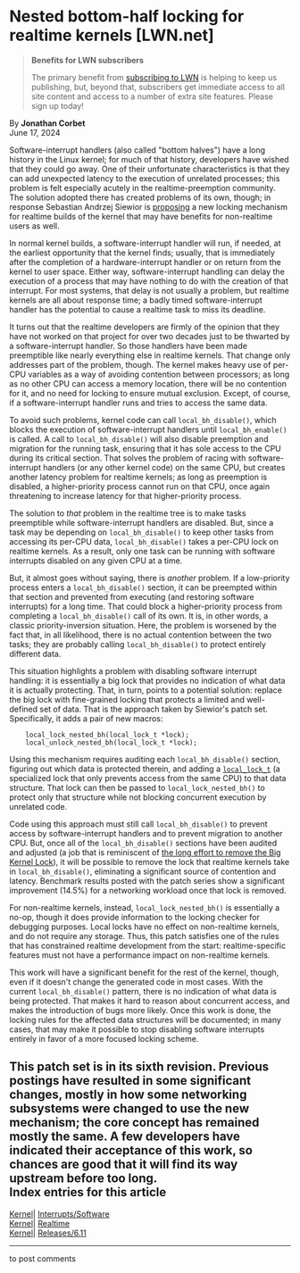 # Nested bottom-half locking for realtime kernels [LWN.net]

> **Benefits for LWN subscribers**
> 
> The primary benefit from [subscribing to LWN](/Promo/nst-nag5/subscribe) is helping to keep us publishing, but, beyond that, subscribers get immediate access to all site content and access to a number of extra site features. Please sign up today! 

By **Jonathan Corbet**  
June 17, 2024 

Software-interrupt handlers (also called "bottom halves") have a long history in the Linux kernel; for much of that history, developers have wished that they could go away. One of their unfortunate characteristics is that they can add unexpected latency to the execution of unrelated processes; this problem is felt especially acutely in the realtime-preemption community. The solution adopted there has created problems of its own, though; in response Sebastian Andrzej Siewior is [proposing](/ml/all/20240612170303.3896084-1-bigeasy@linutronix.de) a new locking mechanism for realtime builds of the kernel that may have benefits for non-realtime users as well. 

In normal kernel builds, a software-interrupt handler will run, if needed, at the earliest opportunity that the kernel finds; usually, that is immediately after the completion of a hardware-interrupt handler or on return from the kernel to user space. Either way, software-interrupt handling can delay the execution of a process that may have nothing to do with the creation of that interrupt. For most systems, that delay is not usually a problem, but realtime kernels are all about response time; a badly timed software-interrupt handler has the potential to cause a realtime task to miss its deadline. 

It turns out that the realtime developers are firmly of the opinion that they have not worked on that project for over two decades just to be thwarted by a software-interrupt handler. So those handlers have been made preemptible like nearly everything else in realtime kernels. That change only addresses part of the problem, though. The kernel makes heavy use of per-CPU variables as a way of avoiding contention between processors; as long as no other CPU can access a memory location, there will be no contention for it, and no need for locking to ensure mutual exclusion. Except, of course, if a software-interrupt handler runs and tries to access the same data. 

To avoid such problems, kernel code can call `local_bh_disable()`, which blocks the execution of software-interrupt handlers until `local_bh_enable()` is called. A call to `local_bh_disable()` will also disable preemption and migration for the running task, ensuring that it has sole access to the CPU during its critical section. That solves the problem of racing with software-interrupt handlers (or any other kernel code) on the same CPU, but creates another latency problem for realtime kernels; as long as preemption is disabled, a higher-priority process cannot run on that CPU, once again threatening to increase latency for that higher-priority process. 

The solution to _that_ problem in the realtime tree is to make tasks preemptible while software-interrupt handlers are disabled. But, since a task may be depending on `local_bh_disable()` to keep other tasks from accessing its per-CPU data, `local_bh_disable()` takes a per-CPU lock on realtime kernels. As a result, only one task can be running with software interrupts disabled on any given CPU at a time. 

But, it almost goes without saying, there is _another_ problem. If a low-priority process enters a `local_bh_disable()` section, it can be preempted within that section and prevented from executing (and restoring software interrupts) for a long time. That could block a higher-priority process from completing a `local_bh_disable()` call of its own. It is, in other words, a classic priority-inversion situation. Here, the problem is worsened by the fact that, in all likelihood, there is no actual contention between the two tasks; they are probably calling `local_bh_disable()` to protect entirely different data. 

This situation highlights a problem with disabling software interrupt handling: it is essentially a big lock that provides no indication of what data it is actually protecting. That, in turn, points to a potential solution: replace the big lock with fine-grained locking that protects a limited and well-defined set of data. That is the approach taken by Siewior's patch set. Specifically, it adds a pair of new macros: 
    
    
        local_lock_nested_bh(local_lock_t *lock);
        local_unlock_nested_bh(local_lock_t *lock);
    

Using this mechanism requires auditing each `local_bh_disable()` section, figuring out which data is protected therein, and adding a [`local_lock_t`](https://docs.kernel.org/locking/locktypes.html#cpu-local-locks) (a specialized lock that only prevents access from the same CPU) to that data structure. That lock can then be passed to `local_lock_nested_bh()` to protect only that structure while not blocking concurrent execution by unrelated code. 

Code using this approach must still call `local_bh_disable()` to prevent access by software-interrupt handlers and to prevent migration to another CPU. But, once all of the `local_bh_disable()` sections have been audited and adjusted (a job that is reminiscent of [the long effort to remove the Big Kernel Lock](/Kernel/Index/#Big_kernel_lock)), it will be possible to remove the lock that realtime kernels take in `local_bh_disable()`, eliminating a significant source of contention and latency. Benchmark results posted with the patch series show a significant improvement (14.5%) for a networking workload once that lock is removed. 

For non-realtime kernels, instead, `local_lock_nested_bh()` is essentially a no-op, though it does provide information to the locking checker for debugging purposes. Local locks have no effect on non-realtime kernels, and do not require any storage. Thus, this patch satisfies one of the rules that has constrained realtime development from the start: realtime-specific features must not have a performance impact on non-realtime kernels. 

This work will have a significant benefit for the rest of the kernel, though, even if it doesn't change the generated code in most cases. With the current `local_bh_disable()` pattern, there is no indication of what data is being protected. That makes it hard to reason about concurrent access, and makes the introduction of bugs more likely. Once this work is done, the locking rules for the affected data structures will be documented; in many cases, that may make it possible to stop disabling software interrupts entirely in favor of a more focused locking scheme. 

This patch set is in its sixth revision. Previous postings have resulted in some significant changes, mostly in how some networking subsystems were changed to use the new mechanism; the core concept has remained mostly the same. A few developers have indicated their acceptance of this work, so chances are good that it will find its way upstream before too long.  
Index entries for this article  
---  
[Kernel](/Kernel/Index)| [Interrupts/Software](/Kernel/Index#Interrupts-Software)  
[Kernel](/Kernel/Index)| [Realtime](/Kernel/Index#Realtime)  
[Kernel](/Kernel/Index)| [Releases/6.11](/Kernel/Index#Releases-6.11)  
  


* * *

to post comments 

